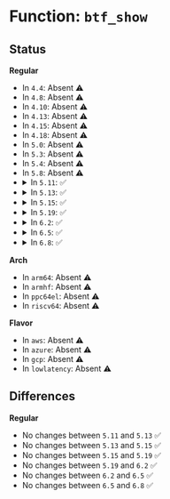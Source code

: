# Function: <code>btf_show</code>

## Status
<b>Regular</b>
<ul>
<li>
In <code>4.4</code>: Absent ⚠️
</li>
<li>
In <code>4.8</code>: Absent ⚠️
</li>
<li>
In <code>4.10</code>: Absent ⚠️
</li>
<li>
In <code>4.13</code>: Absent ⚠️
</li>
<li>
In <code>4.15</code>: Absent ⚠️
</li>
<li>
In <code>4.18</code>: Absent ⚠️
</li>
<li>
In <code>5.0</code>: Absent ⚠️
</li>
<li>
In <code>5.3</code>: Absent ⚠️
</li>
<li>
In <code>5.4</code>: Absent ⚠️
</li>
<li>
In <code>5.8</code>: Absent ⚠️
</li>
<li>
<details>
<summary>In <code>5.11</code>: ✅</summary>

```c
void btf_show(struct btf_show *show, const char *fmt, void (anon));
```

**Collision:** Unique Static

**Inline:** No

**Transformation:** False

**Instances:**

```
In kernel/bpf/btf.c (ffffffff812232c0)
Location: kernel/bpf/btf.c:997
Inline: False
Direct callers:
  - kernel/bpf/btf.c:btf_datasec_show
  - kernel/bpf/btf.c:btf_datasec_show
  - kernel/bpf/btf.c:btf_enum_show
  - kernel/bpf/btf.c:btf_enum_show
  - kernel/bpf/btf.c:btf_ptr_show
  - kernel/bpf/btf.c:btf_int_show
  - kernel/bpf/btf.c:btf_int_show
  - kernel/bpf/btf.c:btf_int128_print
  - kernel/bpf/btf.c:btf_int128_print
  - kernel/bpf/btf.c:btf_df_show
  - kernel/bpf/btf.c:btf_show_end_aggr_type
  - kernel/bpf/btf.c:btf_show_start_aggr_type
```
**Symbols:**

```
ffffffff812232c0-ffffffff81223336: btf_show (STB_LOCAL)
```
</details>
</li>
<li>
<details>
<summary>In <code>5.13</code>: ✅</summary>

```c
void btf_show(struct btf_show *show, const char *fmt, void (anon));
```

**Collision:** Unique Static

**Inline:** No

**Transformation:** False

**Instances:**

```
In kernel/bpf/btf.c (ffffffff81227d70)
Location: kernel/bpf/btf.c:998
Inline: False
Direct callers:
  - kernel/bpf/btf.c:btf_datasec_show
  - kernel/bpf/btf.c:btf_datasec_show
  - kernel/bpf/btf.c:btf_enum_show
  - kernel/bpf/btf.c:btf_enum_show
  - kernel/bpf/btf.c:btf_ptr_show
  - kernel/bpf/btf.c:btf_int_show
  - kernel/bpf/btf.c:btf_int_show
  - kernel/bpf/btf.c:btf_int128_print
  - kernel/bpf/btf.c:btf_int128_print
  - kernel/bpf/btf.c:btf_df_show
  - kernel/bpf/btf.c:btf_show_end_aggr_type
  - kernel/bpf/btf.c:btf_show_start_aggr_type
```
**Symbols:**

```
ffffffff81227d70-ffffffff81227de6: btf_show (STB_LOCAL)
```
</details>
</li>
<li>
<details>
<summary>In <code>5.15</code>: ✅</summary>

```c
void btf_show(struct btf_show *show, const char *fmt, void (anon));
```

**Collision:** Unique Static

**Inline:** No

**Transformation:** False

**Instances:**

```
In kernel/bpf/btf.c (ffffffff81260060)
Location: kernel/bpf/btf.c:998
Inline: False
Direct callers:
  - kernel/bpf/btf.c:btf_datasec_show
  - kernel/bpf/btf.c:btf_datasec_show
  - kernel/bpf/btf.c:btf_enum_show
  - kernel/bpf/btf.c:btf_enum_show
  - kernel/bpf/btf.c:btf_ptr_show
  - kernel/bpf/btf.c:btf_int_show
  - kernel/bpf/btf.c:btf_int_show
  - kernel/bpf/btf.c:btf_int128_print
  - kernel/bpf/btf.c:btf_int128_print
  - kernel/bpf/btf.c:btf_df_show
  - kernel/bpf/btf.c:btf_show_end_aggr_type
  - kernel/bpf/btf.c:btf_show_start_aggr_type
```
**Symbols:**

```
ffffffff81260060-ffffffff812600d6: btf_show (STB_LOCAL)
```
</details>
</li>
<li>
<details>
<summary>In <code>5.19</code>: ✅</summary>

```c
void btf_show(struct btf_show *show, const char *fmt, void (anon));
```

**Collision:** Unique Static

**Inline:** No

**Transformation:** False

**Instances:**

```
In kernel/bpf/btf.c (ffffffff812aa8e0)
Location: kernel/bpf/btf.c:1093
Inline: False
Direct callers:
  - kernel/bpf/btf.c:btf_datasec_show
  - kernel/bpf/btf.c:btf_datasec_show
  - kernel/bpf/btf.c:btf_enum_show
  - kernel/bpf/btf.c:btf_enum_show
  - kernel/bpf/btf.c:btf_ptr_show
  - kernel/bpf/btf.c:btf_int_show
  - kernel/bpf/btf.c:btf_int_show
  - kernel/bpf/btf.c:btf_int128_print
  - kernel/bpf/btf.c:btf_int128_print
  - kernel/bpf/btf.c:btf_df_show
  - kernel/bpf/btf.c:btf_show_end_aggr_type
  - kernel/bpf/btf.c:btf_show_start_aggr_type
```
**Symbols:**

```
ffffffff812aa8e0-ffffffff812aa984: btf_show (STB_LOCAL)
```
</details>
</li>
<li>
<details>
<summary>In <code>6.2</code>: ✅</summary>

```c
void btf_show(struct btf_show *show, const char *fmt, void (anon));
```

**Collision:** Unique Static

**Inline:** No

**Transformation:** False

**Instances:**

```
In kernel/bpf/btf.c (ffffffff8130a110)
Location: kernel/bpf/btf.c:1096
Inline: False
Direct callers:
  - kernel/bpf/btf.c:btf_datasec_show
  - kernel/bpf/btf.c:btf_datasec_show
  - kernel/bpf/btf.c:btf_enum64_show
  - kernel/bpf/btf.c:btf_enum_show
  - kernel/bpf/btf.c:btf_enum_show
  - kernel/bpf/btf.c:btf_ptr_show
  - kernel/bpf/btf.c:btf_int_show
  - kernel/bpf/btf.c:btf_int_show
  - kernel/bpf/btf.c:btf_int128_print
  - kernel/bpf/btf.c:btf_int128_print
  - kernel/bpf/btf.c:btf_df_show
  - kernel/bpf/btf.c:btf_show_end_aggr_type
  - kernel/bpf/btf.c:btf_show_start_aggr_type
```
**Symbols:**

```
ffffffff8130a110-ffffffff8130a1b4: btf_show (STB_LOCAL)
```
</details>
</li>
<li>
<details>
<summary>In <code>6.5</code>: ✅</summary>

```c
void btf_show(struct btf_show *show, const char *fmt, void (anon));
```

**Collision:** Unique Static

**Inline:** No

**Transformation:** False

**Instances:**

```
In kernel/bpf/btf.c (ffffffff81339620)
Location: kernel/bpf/btf.c:1115
Inline: False
Direct callers:
  - kernel/bpf/btf.c:btf_datasec_show
  - kernel/bpf/btf.c:btf_datasec_show
  - kernel/bpf/btf.c:btf_enum64_show
  - kernel/bpf/btf.c:btf_enum_show
  - kernel/bpf/btf.c:btf_enum_show
  - kernel/bpf/btf.c:btf_ptr_show
  - kernel/bpf/btf.c:btf_int_show
  - kernel/bpf/btf.c:btf_int_show
  - kernel/bpf/btf.c:btf_int128_print
  - kernel/bpf/btf.c:btf_int128_print
  - kernel/bpf/btf.c:btf_df_show
  - kernel/bpf/btf.c:btf_show_end_aggr_type
  - kernel/bpf/btf.c:btf_show_start_aggr_type
```
**Symbols:**

```
ffffffff81339620-ffffffff813396c4: btf_show (STB_LOCAL)
```
</details>
</li>
<li>
<details>
<summary>In <code>6.8</code>: ✅</summary>

```c
void btf_show(struct btf_show *show, const char *fmt, void (anon));
```

**Collision:** Unique Static

**Inline:** No

**Transformation:** False

**Instances:**

```
In kernel/bpf/btf.c (ffffffff8135f750)
Location: kernel/bpf/btf.c:1116
Inline: False
Direct callers:
  - kernel/bpf/btf.c:btf_datasec_show
  - kernel/bpf/btf.c:btf_datasec_show
  - kernel/bpf/btf.c:btf_enum64_show
  - kernel/bpf/btf.c:btf_enum_show
  - kernel/bpf/btf.c:btf_enum_show
  - kernel/bpf/btf.c:btf_ptr_show
  - kernel/bpf/btf.c:btf_int_show
  - kernel/bpf/btf.c:btf_int_show
  - kernel/bpf/btf.c:btf_int128_print
  - kernel/bpf/btf.c:btf_int128_print
  - kernel/bpf/btf.c:btf_df_show
  - kernel/bpf/btf.c:btf_show_end_aggr_type
  - kernel/bpf/btf.c:btf_show_start_aggr_type
```
**Symbols:**

```
ffffffff8135f750-ffffffff8135f7f4: btf_show (STB_LOCAL)
```
</details>
</li>
</ul>
<b>Arch</b>
<ul>
<li>
In <code>arm64</code>: Absent ⚠️
</li>
<li>
In <code>armhf</code>: Absent ⚠️
</li>
<li>
In <code>ppc64el</code>: Absent ⚠️
</li>
<li>
In <code>riscv64</code>: Absent ⚠️
</li>
</ul>
<b>Flavor</b>
<ul>
<li>
In <code>aws</code>: Absent ⚠️
</li>
<li>
In <code>azure</code>: Absent ⚠️
</li>
<li>
In <code>gcp</code>: Absent ⚠️
</li>
<li>
In <code>lowlatency</code>: Absent ⚠️
</li>
</ul>

## Differences
<b>Regular</b>
<ul>
<li>
No changes between <code>5.11</code> and <code>5.13</code> ✅
</li>
<li>
No changes between <code>5.13</code> and <code>5.15</code> ✅
</li>
<li>
No changes between <code>5.15</code> and <code>5.19</code> ✅
</li>
<li>
No changes between <code>5.19</code> and <code>6.2</code> ✅
</li>
<li>
No changes between <code>6.2</code> and <code>6.5</code> ✅
</li>
<li>
No changes between <code>6.5</code> and <code>6.8</code> ✅
</li>
</ul>
